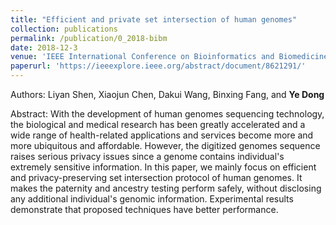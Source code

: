 ```yaml
---
title: "Efficient and private set intersection of human genomes"
collection: publications
permalink: /publication/0_2018-bibm
date: 2018-12-3
venue: 'IEEE International Conference on Bioinformatics and Biomedicine (BIBM)'
paperurl: 'https://ieeexplore.ieee.org/abstract/document/8621291/'
---
```

Authors: Liyan Shen, Xiaojun Chen, Dakui Wang, Binxing Fang, and **Ye Dong**

Abstract: With the development of human genomes sequencing technology, the biological and medical research has been greatly accelerated and a wide range of health-related applications and services become more and more ubiquitous and affordable. However, the digitized genomes sequence raises serious privacy issues since a genome contains individual's extremely sensitive information. In this paper, we mainly focus on efficient and privacy-preserving set intersection protocol of human genomes. It makes the paternity and ancestry testing perform safely, without disclosing any additional individual's genomic information. Experimental results demonstrate that proposed techniques have better performance.
